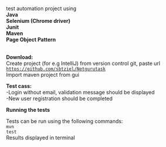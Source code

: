 
test automation project using <br> 
<b>Java <br> 
Selenium (Chrome driver)<br> 
Junit <br> 
Maven<br>
Page Object Pattern<br><br></b>


<b>Download:</b><br>
Create project (for e.g IntelliJ) from version control git, paste url
<br> <code>https://github.com/sbtziel/Netgurutask</code><br>
Import maven project from gui

<b>Test cass:</b> <br>
-Login without email, validation message should be displayed <br>
-New user registration should be completed


<b>Running the tests</b>

Tests can be run using the following commands:<br>
<code>mvn test</code><br>
Results displayed in terminal
